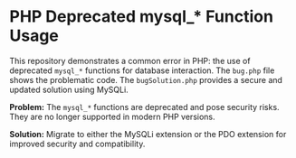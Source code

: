# PHP Deprecated mysql_* Function Usage

This repository demonstrates a common error in PHP: the use of deprecated `mysql_*` functions for database interaction.  The `bug.php` file shows the problematic code. The `bugSolution.php` provides a secure and updated solution using MySQLi.

**Problem:** The `mysql_*` functions are deprecated and pose security risks.  They are no longer supported in modern PHP versions.

**Solution:** Migrate to either the MySQLi extension or the PDO extension for improved security and compatibility.